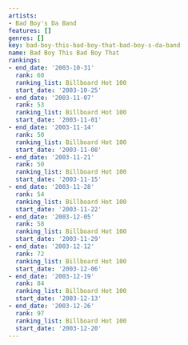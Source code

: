 ```yaml
---
artists:
- Bad Boy's Da Band
features: []
genres: []
key: bad-boy-this-bad-boy-that-bad-boy-s-da-band
name: Bad Boy This Bad Boy That
rankings:
- end_date: '2003-10-31'
  rank: 60
  ranking_list: Billboard Hot 100
  start_date: '2003-10-25'
- end_date: '2003-11-07'
  rank: 53
  ranking_list: Billboard Hot 100
  start_date: '2003-11-01'
- end_date: '2003-11-14'
  rank: 50
  ranking_list: Billboard Hot 100
  start_date: '2003-11-08'
- end_date: '2003-11-21'
  rank: 50
  ranking_list: Billboard Hot 100
  start_date: '2003-11-15'
- end_date: '2003-11-28'
  rank: 54
  ranking_list: Billboard Hot 100
  start_date: '2003-11-22'
- end_date: '2003-12-05'
  rank: 58
  ranking_list: Billboard Hot 100
  start_date: '2003-11-29'
- end_date: '2003-12-12'
  rank: 72
  ranking_list: Billboard Hot 100
  start_date: '2003-12-06'
- end_date: '2003-12-19'
  rank: 84
  ranking_list: Billboard Hot 100
  start_date: '2003-12-13'
- end_date: '2003-12-26'
  rank: 97
  ranking_list: Billboard Hot 100
  start_date: '2003-12-20'
---
```


